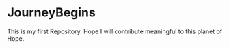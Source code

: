 # JourneyBegins
This is my first Repository. Hope I will contribute meaningful to this planet of Hope. 
